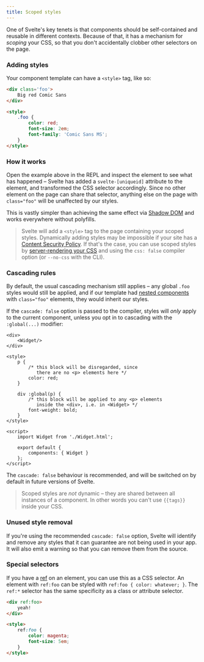 ```yaml
---
title: Scoped styles
---
```


One of Svelte's key tenets is that components should be self-contained and reusable in different contexts. Because of that, it has a mechanism for *scoping* your CSS, so that you don't accidentally clobber other selectors on the page.

### Adding styles

Your component template can have a `<style>` tag, like so:

```html
<div class='foo'>
	Big red Comic Sans
</div>

<style>
	.foo {
		color: red;
		font-size: 2em;
		font-family: 'Comic Sans MS';
	}
</style>
```


### How it works

Open the example above in the REPL and inspect the element to see what has happened – Svelte has added a `svelte-[uniqueid]` attribute to the element, and transformed the CSS selector accordingly. Since no other element on the page can share that selector, anything else on the page with `class="foo"` will be unaffected by our styles.

This is vastly simpler than achieving the same effect via [Shadow DOM](http://caniuse.com/#search=shadow%20dom) and works everywhere without polyfills.

> Svelte will add a `<style>` tag to the page containing your scoped styles. Dynamically adding styles may be impossible if your site has a [Content Security Policy](https://developer.mozilla.org/en-US/docs/Web/HTTP/CSP). If that's the case, you can use scoped styles by [server-rendering your CSS](guide#rendering-css) and using the `css: false` compiler option (or `--no-css` with the CLI).


### Cascading rules

By default, the usual cascading mechanism still applies – any global `.foo` styles would still be applied, and if our template had [nested components](guide#nested-components) with `class="foo"` elements, they would inherit our styles.

If the `cascade: false` option is passed to the compiler, styles will *only* apply to the current component, unless you opt in to cascading with the `:global(...)` modifier:

<!-- TODO `cascade: false` in the REPL -->

```html-no-repl
<div>
	<Widget/>
</div>

<style>
	p {
		/* this block will be disregarded, since
		   there are no <p> elements here */
		color: red;
	}

	div :global(p) {
		/* this block will be applied to any <p> elements
		   inside the <div>, i.e. in <Widget> */
		font-weight: bold;
	}
</style>

<script>
	import Widget from './Widget.html';

	export default {
		components: { Widget }
	};
</script>
```

The `cascade: false` behaviour is recommended, and will be switched on by default in future versions of Svelte.

> Scoped styles are *not* dynamic – they are shared between all instances of a component. In other words you can't use `{{tags}}` inside your CSS.


### Unused style removal

If you're using the recommended `cascade: false` option, Svelte will identify and remove any styles that it can guarantee are not being used in your app. It will also emit a warning so that you can remove them from the source.


### Special selectors

If you have a [ref](guide#refs) on an element, you can use this as a CSS selector. An element with `ref:foo` can be styled with `ref:foo { color: whatever; }`. The `ref:*` selector has the same specificity as a class or attribute selector.


```html
<div ref:foo>
	yeah!
</div>

<style>
	ref:foo {
		color: magenta;
		font-size: 5em;
	}
</style>
```
